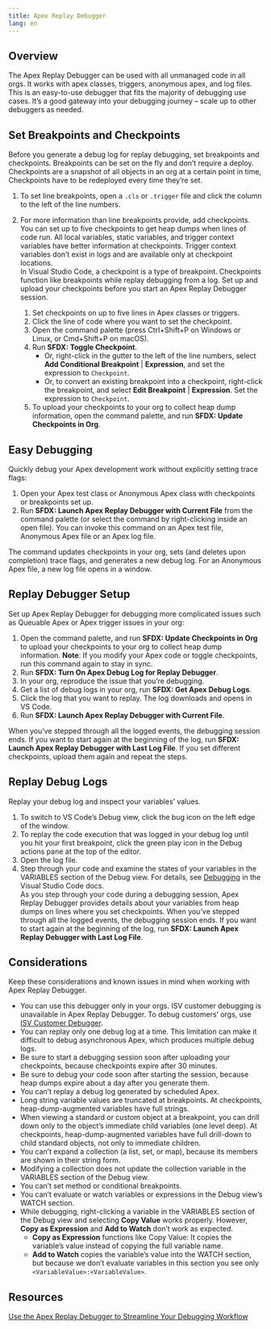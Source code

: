 ```yaml
---
title: Apex Replay Debugger
lang: en
---
```


## Overview

The Apex Replay Debugger can be used with all unmanaged code in all orgs. It works with apex classes, triggers, anonymous apex, and log files. This is an easy-to-use debugger that fits the majority of debugging use cases. It’s a good gateway into your debugging journey – scale up to other debuggers as needed.

## Set Breakpoints and Checkpoints

Before you generate a debug log for replay debugging, set breakpoints and checkpoints. Breakpoints can be set on the fly and don’t require a deploy. Checkpoints are a snapshot of all objects in an org at a certain point in time, Checkpoints have to be redeployed every time they’re set.

1.  To set line breakpoints, open a `.cls` or `.trigger` file and click the column to the left of the line numbers.
2.  For more information than line breakpoints provide, add checkpoints. You can set up to five checkpoints to get heap dumps when lines of code run. All local variables, static variables, and trigger context variables have better information at checkpoints. Trigger context variables don’t exist in logs and are available only at checkpoint locations.  
    In Visual Studio Code, a checkpoint is a type of breakpoint. Checkpoints function like breakpoints while replay debugging from a log. Set up and upload your checkpoints before you start an Apex Replay Debugger session.

    1.  Set checkpoints on up to five lines in Apex classes or triggers.
    2.  Click the line of code where you want to set the checkpoint.
    3.  Open the command palette (press Ctrl+Shift+P on Windows or Linux, or Cmd+Shift+P on macOS).
    4.  Run **SFDX: Toggle Checkpoint**.
        - Or, right-click in the gutter to the left of the line numbers, select **Add Conditional Breakpoint** \| **Expression**, and set the expression to `Checkpoint`.
        - Or, to convert an existing breakpoint into a checkpoint, right-click the breakpoint, and select **Edit Breakpoint** \| **Expression**. Set the expression to `Checkpoint`.
    5.  To upload your checkpoints to your org to collect heap dump information, open the command palette, and run **SFDX: Update Checkpoints in Org**.

## Easy Debugging

Quickly debug your Apex development work without explicitly setting trace flags:

1. Open your Apex test class or Anonymous Apex class with checkpoints or breakpoints set up.
2. Run **SFDX: Launch Apex Replay Debugger with Current File** from the command palette (or select the command by right-clicking inside an open file). You can invoke this command on an Apex test file, Anonymous Apex file or an Apex log file.

The command updates checkpoints in your org, sets (and deletes upon completion) trace flags, and generates a new debug log. For an Anonymous Apex file, a new log file opens in a window.

## Replay Debugger Setup

Set up Apex Replay Debugger for debugging more complicated issues such as Queuable Apex or Apex trigger issues in your org:

1. Open the command palette, and run **SFDX: Update Checkpoints in Org** to upload your checkpoints to your org to collect heap dump information. 
**Note**:  If you modify your Apex code or toggle checkpoints, run this command again to stay in sync.
2.  Run **SFDX: Turn On Apex Debug Log for Replay Debugger**.
3.  In your org, reproduce the issue that you’re debugging. 
4.  Get a list of debug logs in your org, run **SFDX: Get Apex Debug Logs**.
5.  Click the log that you want to replay. The log downloads and opens in VS Code.
6.  Run **SFDX: Launch Apex Replay Debugger with Current File**.

When you’ve stepped through all the logged events, the debugging session ends. If you want to start again at the beginning of the log, run **SFDX: Launch Apex Replay Debugger with Last Log File**. If you set different checkpoints, upload them again and repeat the steps.

## Replay Debug Logs

Replay your debug log and inspect your variables’ values.

1. To switch to VS Code’s Debug view, click the bug icon on the left edge of the window.
2. To replay the code execution that was logged in your debug log until you hit your first breakpoint, click the green play icon in the Debug actions pane at the top of the editor.
3. Open the log file.
4. Step through your code and examine the states of your variables in the VARIABLES section of the Debug view. For details, see [Debugging](https://code.visualstudio.com/docs/editor/debugging) in the Visual Studio Code docs.  
   As you step through your code during a debugging session, Apex Replay Debugger provides details about your variables from heap dumps on lines where you set checkpoints.
When you’ve stepped through all the logged events, the debugging session ends. If you want to start again at the beginning of the log, run **SFDX: Launch Apex Replay Debugger with Last Log File**.

## Considerations

Keep these considerations and known issues in mind when working with Apex Replay Debugger.

- You can use this debugger only in your orgs. ISV customer debugging is unavailable in Apex Replay Debugger. To debug customers’ orgs, use [ISV Customer Debugger](./en/apex/isv-debugger).
- You can replay only one debug log at a time. This limitation can make it difficult to debug asynchronous Apex, which produces multiple debug logs.
- Be sure to start a debugging session soon after uploading your checkpoints, because checkpoints expire after 30 minutes.
- Be sure to debug your code soon after starting the session, because heap dumps expire about a day after you generate them.
- You can’t replay a debug log generated by scheduled Apex.
- Long string variable values are truncated at breakpoints. At checkpoints, heap-dump-augmented variables have full strings.
- When viewing a standard or custom object at a breakpoint, you can drill down only to the object’s immediate child variables (one level deep). At checkpoints, heap-dump-augmented variables have full drill-down to child standard objects, not only to immediate children.
- You can’t expand a collection (a list, set, or map), because its members are shown in their string form.
- Modifying a collection does not update the collection variable in the VARIABLES section of the Debug view.
- You can’t set method or conditional breakpoints.
- You can’t evaluate or watch variables or expressions in the Debug view’s WATCH section.
- While debugging, right-clicking a variable in the VARIABLES section of the Debug view and selecting **Copy Value** works properly. However, **Copy as Expression** and **Add to Watch** don’t work as expected.
  - **Copy as Expression** functions like Copy Value: It copies the variable’s value instead of copying the full variable name.
  - **Add to Watch** copies the variable’s value into the WATCH section, but because we don’t evaluate variables in this section you see only `<VariableValue>:<VariableValue>`.

## Resources
[Use the Apex Replay Debugger to Streamline Your Debugging Workflow](https://developer.salesforce.com/blogs/2022/04/use-the-apex-replay-debugger-to-streamline-your-debugging-workflow)
